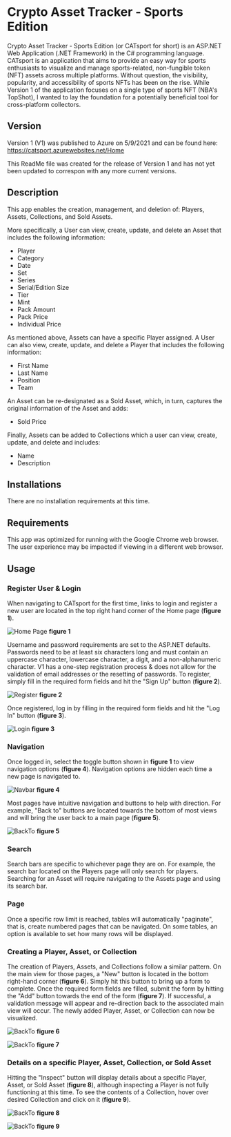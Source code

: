 # Crypto Asset Tracker - Sports Edition
Crypto Asset Tracker - Sports Edition (or CATsport for short) is an ASP.NET Web Application (.NET Framework) in the C# programming language. CATsport is an application that aims to provide an easy way for sports enthusiasts to visualize and manage sports-related, non-fungible token (NFT) assets across multiple platforms. Without question, the visibility, popularity, and accessibility of sports NFTs has been on the rise. While Version 1 of the application focuses on a single type of sports NFT (NBA's TopShot), I wanted to lay the foundation for a potentially beneficial tool for cross-platform collectors.

## Version

Version 1 (V1) was published to Azure on 5/9/2021 and can be found here: https://catsport.azurewebsites.net/Home

This ReadMe file was created for the release of Version 1 and has not yet been updated to correspon with any more current versions.

## Description

This app enables the creation, management, and deletion of: Players, Assets, Collections, and Sold Assets.

More specifically, a User can view, create, update, and delete an Asset that includes the following information:

- Player
- Category
- Date
- Set
- Series
- Serial/Edition Size
- Tier
- Mint
- Pack Amount
- Pack Price
- Individual Price

As mentioned above, Assets can have a specific Player assigned. A User can also view, create, update, and delete a Player that includes the following information:

- First Name
- Last Name
- Position
- Team

An Asset can be re-designated as a Sold Asset, which, in turn, captures the original information of the Asset and adds:

- Sold Price

Finally, Assets can be added to Collections which a user can view, create, update, and delete and includes:

- Name
- Description

## Installations

There are no installation requirements at this time.

## Requirements

This app was optimized for running with the Google Chrome web browser. The user experience may be impacted if viewing in a different web browser.

## Usage

### Register User & Login

When navigating to CATsport for the first time, links to login and register a new user are located in the top right hand corner of the Home page (**figure 1**).

![Home Page](CAT.WebMVC/Images/CAT_Login.PNG)
**figure 1**

Username and password requirements are set to the ASP.NET defaults. Passwords need to be at least six characters long and must contain an uppercase character, lowercase character, a digit, and a non-alphanumeric character. V1 has a one-step registration process & does not allow for the validation of email addresses or the resetting of passwords. To register, simply fill in the required form fields and hit the "Sign Up" button (**figure 2**).

![Register](CAT.WebMVC/Images/Register.PNG)
**figure 2**

Once registered, log in by filling in the required form fields and hit the "Log In" button (**figure 3**).

![Login](CAT.WebMVC/Images/Login.PNG)
**figure 3**

### Navigation

Once logged in, select the toggle button shown in **figure 1** to view navigation options (**figure 4**). Navigation options are hidden each time a new page is navigated to.

![Navbar](CAT.WebMVC/Images/Navigate.PNG)
**figure 4**

Most pages have intuitive navigation and buttons to help with direction. For example, "Back to" buttons are located towards the bottom of most views and will bring the user back to a main page (**figure 5**).

![BackTo](CAT.WebMVC/Images/BackTo.PNG)
**figure 5**

### Search

Search bars are specific to whichever page they are on. For example, the search bar located on the Players page will only search for players. Searching for an Asset will require navigating to the Assets page and using its search bar.

### Page

Once a specific row limit is reached, tables will automatically "paginate", that is, create numbered pages that can be navigated. On some tables, an option is available to set how many rows will be displayed.

### Creating a Player, Asset, or Collection

The creation of Players, Assets, and Collections follow a similar pattern. On the main view for those pages, a "New" button is located in the bottom right-hand corner (**figure 6**). Simply hit this button to bring up a form to complete. Once the required form fields are filled, submit the form by hitting the "Add" button towards the end of the form (**figure 7**). If successful, a validation message will appear and re-direction back to the associated main view will occur. The newly added Player, Asset, or Collection can now be visualized.   

![BackTo](CAT.WebMVC/Images/New.PNG)
**figure 6**

![BackTo](CAT.WebMVC/Images/Forms.PNG)
**figure 7**

### Details on a specific Player, Asset, Collection, or Sold Asset

Hitting the "Inspect" button will display details about a specific Player, Asset, or Sold Asset (**figure 8**), although inspecting a Player is not fully functioning at this time. To see the contents of a Collection, hover over desired Collection and click on it (**figure 9**).

![BackTo](CAT.WebMVC/Images/Inspect.png)
**figure 8**

![BackTo](CAT.WebMVC/Images/TextLinks.PNG)
**figure 9**











